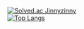 [![Solved.ac
Jinnyzinny](http://mazassumnida.wtf/api/generate_badge?boj=ddocdoli)](https://solved.ac/ddocdoli)
<br>
[![Top Langs](https://github-readme-stats.vercel.app/api/top-langs/?username=Jinnyzinny)](https://github.com/Jinnyzinny/github-readme-stats)

